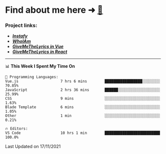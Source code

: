 # Find about me here ➜ [🧑](https://pauabella.dev)

### Project links:
- ***[Instafy](https://instafy.me)***
- ***[WhoIAm](https://pauabella.dev)***
- ***[GiveMeTheLyrics in Vue](https://lyrics.pauabella.dev)***
- ***[GiveMeTheLyrics in React](https://pauabella.dev/GiveMeTheLyrics)***

---
<!--START_SECTION:waka-->
📊 **This Week I Spent My Time On** 

```text
💬 Programming Languages: 
Vue.js                   7 hrs 6 mins        █████████████████░░░░░░░░   70.85% 
JavaScript               2 hrs 36 mins       ██████░░░░░░░░░░░░░░░░░░░   25.99% 
CSS                      9 mins              ░░░░░░░░░░░░░░░░░░░░░░░░░   1.63% 
Blade Template           6 mins              ░░░░░░░░░░░░░░░░░░░░░░░░░   1.05% 
Other                    1 min               ░░░░░░░░░░░░░░░░░░░░░░░░░   0.21%

🔥 Editors: 
VS Code                  10 hrs 1 min        █████████████████████████   100.0%

```


 Last Updated on 17/11/2021
<!--END_SECTION:waka-->
